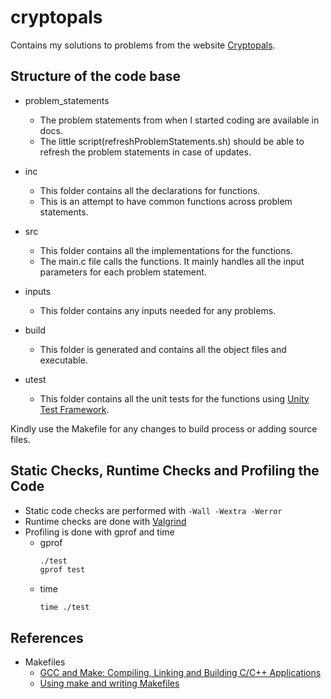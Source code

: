 # cryptopals

Contains my solutions to problems from the website [Cryptopals](http://cryptopals.com).

## Structure of the code base
* problem_statements
    * The problem statements from when I started coding are available in docs.
    * The little script(refreshProblemStatements.sh) should be able to refresh the problem statements in case of updates.

* inc
    * This folder contains all the declarations for functions.
    * This is an attempt to have common functions across problem statements.

* src
    * This folder contains all the implementations for the functions.
    * The main.c file calls the functions. It mainly handles all the input parameters for each problem statement.

* inputs
    * This folder contains any inputs needed for any problems.

* build
    * This folder is generated and contains all the object files and executable.

* utest
    * This folder contains all the unit tests for the functions using [Unity Test Framework](https://www.throwtheswitch.org/unity).

Kindly use the Makefile for any changes to build process or adding source files.


## Static Checks, Runtime Checks and Profiling the Code
* Static code checks are performed with `-Wall -Wextra -Werror`
* Runtime checks are done with [Valgrind](http://valgrind.org/)
* Profiling is done with gprof and time
    * gprof
        ```gcc -pg test.c -o test
        ./test
        gprof test
        ```
    * time
        ```
        time ./test
        ```

## References
* Makefiles
    * [GCC and Make: Compiling, Linking and Building C/C++ Applications](https://www3.ntu.edu.sg/home/ehchua/programming/cpp/gcc_make.html)
    * [Using make and writing Makefiles](https://www.cs.swarthmore.edu/~newhall/unixhelp/howto_makefiles.html)

